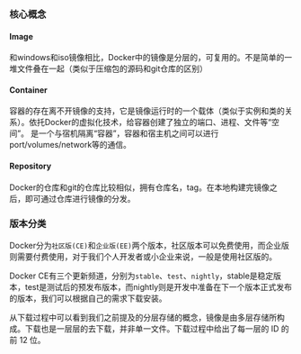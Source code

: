 ### 核心概念

#### Image

和windows和iso镜像相比，Docker中的镜像是分层的，可复用的。不是简单的一堆文件叠在一起（类似于压缩包的源码和git仓库的区别）

#### Container

容器的存在离不开镜像的支持，它是镜像运行时的一个载体（类似于实例和类的关系）。依托Docker的虚拟化技术，给容器创建了独立的端口、进程、文件等“空间”。
是一个与宿机隔离“容器”，容器和宿主机之间可以进行port/volumes/network等的通信。

#### Repository

Docker的仓库和git的仓库比较相似，拥有仓库名，tag。在本地构建完镜像之后，即可通过仓库进行镜像的分发。


### 版本分类

Docker分为`社区版(CE)`和`企业版(EE)`两个版本，社区版本可以免费使用，而企业版则需要付费使用，对于我们个人开发者或小企业来说，一般是使用社区版的。

Docker CE有三个更新频道，分别为`stable`、`test`、`nightly`，stable是稳定版本，test是测试后的预发布版本，而nightly则是开发中准备在下一个版本正式发布的版本，我们可以根据自己的需求下载安装。

从下载过程中可以看到我们之前提及的分层存储的概念，镜像是由多层存储所构成。下载也是一层层的去下载，并非单一文件。下载过程中给出了每一层的 ID 的前 12 位。
